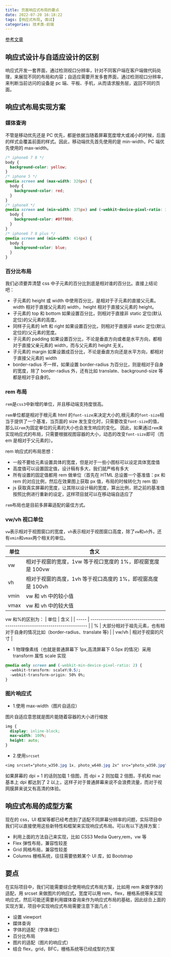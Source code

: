 ```yaml
---
title: 页面响应式布局的要点
date: 2022-07-20 16:18:22
tags: [响应式布局, 面试]
categories: 技术类-前端
---
```


[参考文章](https://juejin.cn/post/6844903814332432397#heading-3)

## 响应式设计与自适应设计的区别

响应式开发一套界面，通过检测视口分辨率，针对不同客户端在客户端做代码处理，来展现不同的布局和内容；自适应需要开发多套界面，通过检测视口分辨率，来判断当前访问的设备是 pc 端、平板、手机，从而请求服务层，返回不同的页面。

## 响应式布局实现方案

### 媒体查询

不管是移动优先还是 PC 优先，都是依据当随着屏幕宽度增大或减小的时候，后面的样式会覆盖前面的样式。因此，移动端优先首先使用的是 min-width，PC 端优先使用的 max-width。

```css
/* iphone6 7 8 */
body {
  background-color: yellow;
}
/* iphone 5 */
@media screen and (max-width: 320px) {
  body {
    background-color: red;
  }
}
/* iphoneX */
@media screen and (min-width: 375px) and (-webkit-device-pixel-ratio: 3) {
  body {
    background-color: #0ff000;
  }
}
/* iphone6 7 8 plus */
@media screen and (min-width: 414px) {
  body {
    background-color: blue;
  }
}
```

### 百分比布局

我们必须要弄清楚 css 中子元素的百分比到底是相对谁的百分比。直接上结论吧：

- 子元素的 height 或 width 中使用百分比，是相对于子元素的直接父元素。width 相对于直接父元素的 width，height 相对于直接父元素的 height。
- 子元素的 top 和 bottom 如果设置百分比，则相对于直接非 static 定位(默认定位)的父元素的高度。
- 同样子元素的 left 和 right 如果设置百分比，则相对于直接非 static 定位(默认定位的)父元素的宽度。
- 子元素的 padding 如果设置百分比，不论是垂直方向或者是水平方向，都相对于直接父亲元素的 width，而与父元素的 height 无关。
- 子元素的 margin 如果设置成百分比，不论是垂直方向还是水平方向，都相对于直接父元素的 width
- border-radius 不一样，如果设置 border-radius 为百分比，则是相对于自身的宽度，除了 border-radius 外，还有比如 translate、background-size 等都是相对于自身的。

### rem 布局

`rem`是`css3`中新增的单位，并且移动端支持度很高。

`rem`单位都是相对于根元素 html 的`font-size`来决定大小的,根元素的`font-size`相当于提供了一个基准，当页面的 size 发生变化时，只需要改变`font-size`的值，那么以`rem`为固定单位的元素的大小也会发生响应的变化。 因此，如果通过`rem`来实现响应式的布局，只需要根据视图容器的大小，动态的改变`font-size`即可（而 em 是相对于父元素的）。

rem 响应式的布局思想：

- 一般不要给元素设置具体的宽度，但是对于一些小图标可以设定具体宽度值
- 高度值可以设置固定值，设计稿有多大，我们就严格有多大
- 所有设置的固定值都用 rem 做单位（首先在 HTML 总设置一个基准值：px 和 rem 的对应比例，然后在效果图上获取 px 值，布局的时候转化为 rem 值)
- js 获取真实屏幕的宽度，让其除以设计稿的宽度，算出比例，把之前的基准值按照比例进行重新的设定，这样项目就可以在移动端自适应了

`rem`布局也是目前多屏幕适配的最佳方式。

### vw/vh 视口单位

`vw`表示相对于视图窗口的宽度，`vh`表示相对于视图窗口高度，除了`vw`和`vh`外，还有`vmin`和`vmax`两个相关的单位。

| 单位 | 含义                                                        |
| ---- | ----------------------------------------------------------- |
| vw   | 相对于视窗的宽度，1vw 等于视口宽度的 1%，即视窗宽度是 100vw |
| vh   | 相对于视窗的高度，1vh 等于视口高度的 1%，即视窗高度是 100vh |
| vmin | vw 和 vh 中的较小值                                         |
| vmax | vw 和 vh 中的较大值                                         |

vw 和%的区别为：
| 单位 | 含义 |
| ----- | ---------------------------------------------------------------------------- |
| % | 大部分相对于祖先元素，也有相对于自身的情况比如（border-radius、translate 等) |
| vw/vh | 相对于视窗的尺寸 |

- 1 物理像素线（也就是普通屏幕下 1px,高清屏幕下 0.5px 的情况）采用 transform 属性 scale 实现

```css
@media only screen and (-webkit-min-device-pixel-ratio: 2) {
  -webkit-transform: scaleY(0.5);
  -webkit-transform-origin: 50% 0%;
}
```

### 图片响应式

- 1.使用 max-width（图片自适应）

图片自适应意思就是图片能随着容器的大小进行缩放

```css
img {
  display: inline-block;
  max-width: 100%;
  height: auto;
}
```

- 2.使用`srcset`

```css
<img srcset="photo_w350.jpg 1x, photo_w640.jpg 2x" src="photo_w350.jpg" alt="">
```

如果屏幕的 dpi = 1 的话则加载 1 倍图，而 dpi = 2 则加载 2 倍图，手机和 mac 基本上 dpi 都达到了 2 以上，这样子对于普通屏幕来说不会浪费流量，而对于视网膜屏来说又有高清的体验。

## 响应式布局的成型方案

现在的 css，UI 框架等都已经考虑到了适配不同屏幕分辨率的问题，实际项目中我们可以直接使用这些新特性和框架来实现响应式布局。可以有以下选择方案：

- 利用上面的方法自己来实现，比如 CSS3 Media Query,rem，vw 等
- Flex 弹性布局，兼容性较差
- Grid 网格布局，兼容性较差
- Columns 栅格系统，往往需要依赖某个 UI 库，如 Bootstrap

## 要点

在实际项目中，我们可能需要综合使用响应式布局方案，比如用 rem 来做字体的适配，用 srcset 来做图片的响应式，宽度可以用 rem，flex，栅格系统等来实现响应式，然后可能还需要利用媒体查询来作为响应式布局的基础，因此综合上面的实现方案，项目中实现响应式布局需要注意下面几点：

- 设置 viewport
- 媒体查询
- 字体的适配（字体单位）
- 百分比布局
- 图片的适配（图片的响应式）
- 结合 flex，grid，BFC，栅格系统等已经成型的方案

